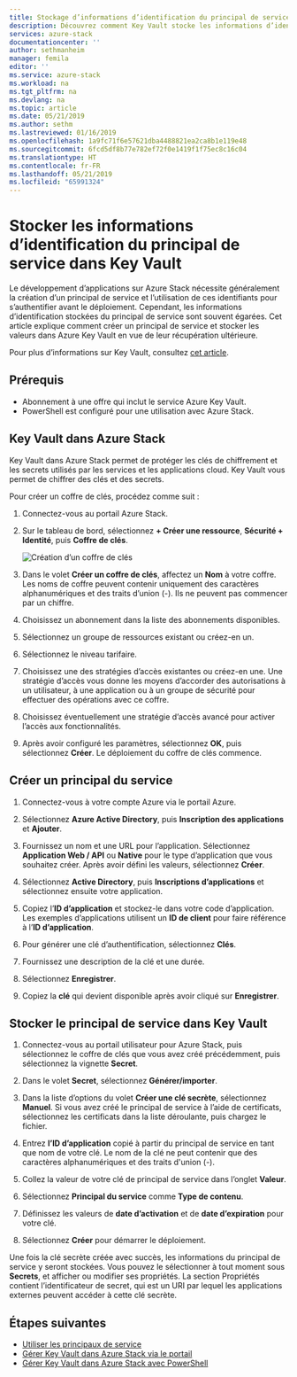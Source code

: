 ```yaml
---
title: Stockage d’informations d’identification du principal de service Azure Stack dans Key Vault | Microsoft Docs
description: Découvrez comment Key Vault stocke les informations d’identification du principal de service sur Azure Stack
services: azure-stack
documentationcenter: ''
author: sethmanheim
manager: femila
editor: ''
ms.service: azure-stack
ms.workload: na
ms.tgt_pltfrm: na
ms.devlang: na
ms.topic: article
ms.date: 05/21/2019
ms.author: sethm
ms.lastreviewed: 01/16/2019
ms.openlocfilehash: 1a9fc71f6e57621dba4488821ea2ca8b1e119e48
ms.sourcegitcommit: 6fcd5df8b77e782ef72f0e1419f1f75ec8c16c04
ms.translationtype: HT
ms.contentlocale: fr-FR
ms.lasthandoff: 05/21/2019
ms.locfileid: "65991324"
---
```

# <a name="store-service-principal-credentials-in-key-vault"></a>Stocker les informations d’identification du principal de service dans Key Vault

Le développement d’applications sur Azure Stack nécessite généralement la création d’un principal de service et l’utilisation de ces identifiants pour s’authentifier avant le déploiement. Cependant, les informations d’identification stockées du principal de service sont souvent égarées. Cet article explique comment créer un principal de service et stocker les valeurs dans Azure Key Vault en vue de leur récupération ultérieure.

Pour plus d’informations sur Key Vault, consultez [cet article](azure-stack-key-vault-intro.md).

## <a name="prerequisites"></a>Prérequis

- Abonnement à une offre qui inclut le service Azure Key Vault.
- PowerShell est configuré pour une utilisation avec Azure Stack.

## <a name="key-vault-in-azure-stack"></a>Key Vault dans Azure Stack

Key Vault dans Azure Stack permet de protéger les clés de chiffrement et les secrets utilisés par les services et les applications cloud. Key Vault vous permet de chiffrer des clés et des secrets.

Pour créer un coffre de clés, procédez comme suit :

1. Connectez-vous au portail Azure Stack.

2. Sur le tableau de bord, sélectionnez **+ Créer une ressource**, **Sécurité + Identité**, puis **Coffre de clés**.

   ![Création d’un coffre de clés](media/azure-stack-key-vault-store-credentials/create-key-vault.png)

3. Dans le volet **Créer un coffre de clés**, affectez un **Nom** à votre coffre. Les noms de coffre peuvent contenir uniquement des caractères alphanumériques et des traits d’union (-). Ils ne peuvent pas commencer par un chiffre.

4. Choisissez un abonnement dans la liste des abonnements disponibles.

5. Sélectionnez un groupe de ressources existant ou créez-en un.

6. Sélectionnez le niveau tarifaire.

7. Choisissez une des stratégies d’accès existantes ou créez-en une. Une stratégie d’accès vous donne les moyens d’accorder des autorisations à un utilisateur, à une application ou à un groupe de sécurité pour effectuer des opérations avec ce coffre.

8. Choisissez éventuellement une stratégie d’accès avancé pour activer l’accès aux fonctionnalités.

9. Après avoir configuré les paramètres, sélectionnez **OK**, puis sélectionnez **Créer**. Le déploiement du coffre de clés commence.

## <a name="create-a-service-principal"></a>Créer un principal du service

1. Connectez-vous à votre compte Azure via le portail Azure.

2. Sélectionnez **Azure Active Directory**, puis **Inscription des applications** et **Ajouter**.

3. Fournissez un nom et une URL pour l’application. Sélectionnez **Application Web / API** ou **Native** pour le type d’application que vous souhaitez créer. Après avoir défini les valeurs, sélectionnez **Créer**.

4. Sélectionnez **Active Directory**, puis **Inscriptions d’applications** et sélectionnez ensuite votre application.

5. Copiez l’**ID d’application** et stockez-le dans votre code d’application. Les exemples d’applications utilisent un **ID de client** pour faire référence à l’**ID d’application**.

6. Pour générer une clé d’authentification, sélectionnez **Clés**.

7. Fournissez une description de la clé et une durée.

8. Sélectionnez **Enregistrer**.

9. Copiez la **clé** qui devient disponible après avoir cliqué sur **Enregistrer**.

## <a name="store-the-service-principal-inside-key-vault"></a>Stocker le principal de service dans Key Vault

1. Connectez-vous au portail utilisateur pour Azure Stack, puis sélectionnez le coffre de clés que vous avez créé précédemment, puis sélectionnez la vignette **Secret**.

2. Dans le volet **Secret**, sélectionnez **Générer/importer**.

3. Dans la liste d’options du volet **Créer une clé secrète**, sélectionnez **Manuel**. Si vous avez créé le principal de service à l’aide de certificats, sélectionnez les certificats dans la liste déroulante, puis chargez le fichier.

4. Entrez **l’ID d’application** copié à partir du principal de service en tant que nom de votre clé. Le nom de la clé ne peut contenir que des caractères alphanumériques et des traits d'union (-).

5. Collez la valeur de votre clé de principal de service dans l’onglet **Valeur**.

6. Sélectionnez **Principal du service** comme **Type de contenu**.

7. Définissez les valeurs de **date d’activation** et de **date d’expiration** pour votre clé.

8. Sélectionnez **Créer** pour démarrer le déploiement.

Une fois la clé secrète créée avec succès, les informations du principal de service y seront stockées. Vous pouvez le sélectionner à tout moment sous **Secrets**, et afficher ou modifier ses propriétés. La section Propriétés contient l’identificateur de secret, qui est un URI par lequel les applications externes peuvent accéder à cette clé secrète.

## <a name="next-steps"></a>Étapes suivantes

- [Utiliser les principaux de service](azure-stack-create-service-principals.md)
- [Gérer Key Vault dans Azure Stack via le portail](azure-stack-key-vault-manage-portal.md)  
- [Gérer Key Vault dans Azure Stack avec PowerShell](azure-stack-key-vault-manage-powershell.md)